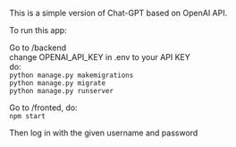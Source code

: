 This is a simple version of Chat-GPT based on OpenAI API. 

To run this app: 

Go to /backend \
change OPENAI_API_KEY in .env to your API KEY \
do: \
`python manage.py makemigrations` \
`python manage.py migrate` \
`python manage.py runserver`

Go to /fronted, do: \
`npm start`

Then log in with the given username and password
